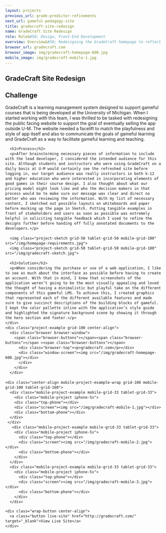 ```yaml
---
layout: projects
previous_url: grade-predictor-refinements
next_url: gameful-pedagogy-site
title: gradecraft-site-redesign
name: GradeCraft Site Redesign
role: Role&#58; Design, Front-End Development
overview: Overview&#58; Redesigning the GradeCraft homepage to reflect the playful style of the app was a great first project on the GradeCraft team!
browser_url: gradecraft.com
browser_image: img/gradecraft-homepage-600.jpg
mobile_image: img/gradecraft-mobile-1.jpg
---
```


<section class="project-page section grid-container">
  <div class="section-header grid-100"><h1>GradeCraft Site Redesign</h1></div>

  <div class="project-data">
    <div class="case-study challenge grid-100 mobile-grid-100 tablet-grid-100">
      <h2>Challenge</h2>
      <p>GradeCraft is a learning management system designed to support gameful courses that is being developed at the University of Michigan. When I started working with this team, I was thrilled to be tasked with redesigning the public facing website to support the goal of eventually selling the app outside U-M. The website needed a facelift to match the playfulness and style of app itself and also to communicate the goals of gameful learning and GradeCraft as a way to facilitate gameful learning and teaching.</p>

      <h2>Process</h2>
      <p>After brainstorming necessary pieces of information to include with the lead developer, I considered the intended audience for this site. Although students and instructors who were using GradeCraft on a daily basis at U-M would certainly see the refreshed site before logging in, our target audience was really instructors in both k-12 and higher education who were interested in incorporating elements of good games in their course design. I also thought about what our pricing model might look like and who the decision makers in that process would be to make sure our message was clear and direct no matter who was reviewing the information. With my list of necessary content, I sketched out possible layouts on whiteboards and paper before mocking up the page in Sketch. Putting tangible examples in front of stakeholders and users as soon as possible was extremely helpful in soliciting tangible feedback which I used to refine the designs further before handing off fully annotated documents to the developers.</p>

      <img class="project-sketch grid-50 tablet-grid-50 mobile-grid-100" src="/img/homepage-requirements.jpg">
      <img class="project-sketch grid-50 tablet-grid-50 mobile-grid-100" src="/img/gradecraft-sketch.jpg">

      <h2>Solution</h2>
      <p>When considering the purchase or use of a web application, I like to see as much about the interface as possible before having to create an account. With that in mind, I knew that screenshots of the application weren’t going to be the most visually appealing and loved the thought of having a minimalistic but playful take on the different components of this gameful LMS. To achieve this, I created graphics that represented each of the different available features and made sure to give succinct descriptions of the building blocks of gameful. I kept the color pallette inline with the application’s style guide and highlighted the signature background scene by showing it through the hero section and footer.</p>
    </div>
    <div class="project-example grid-100 center-align">
      <div class="browser browser-window">
        <span class="browser-buttons"></span><span class="browser-buttons"></span ><span class="browser-buttons"></span>
          <div class="browser-top"><p>gradecraft.com</p></div>
          <div class="window-screen"><img src="/img/gradecraft-homepage-600.jpg"></div>
          </div>
        </div>
      </div>

    <div class="center-align mobile-project-example-wrap grid-100 mobile-grid-100 tablet-grid-100">
      <div class="mobile-project-example mobile-grid-33 tablet-grid-33">
        <div class="mobile-project iphone-5s">
        <div class="top-phone"></div>
        <div class="screen"><img src="/img/gradecraft-mobile-1.jpg"></div>
        <div class="bottom-phone"></div>
      </div>
     </div>
       <div class="mobile-project-example mobile-grid-33 tablet-grid-33">
        <div class="mobile-project iphone-5s">
          <div class="top-phone"></div>
          <div class="screen"><img src="/img/gradecraft-mobile-2.jpg"></div>
          <div class="bottom-phone"></div>
        </div>
      </div>
      <div class="mobile-project-example mobile-grid-33 tablet-grid-33">
        <div class="mobile-project iphone-5s">
          <div class="top-phone"></div>
          <div class="screen"><img src="/img/gradecraft-mobile-3.jpg"></div>
          <div class="bottom-phone"></div>
        </div>
      </div>
  </div>

    <div class="wrap-button center-align">
      <a class="button live-site" href="http://gradecraft.com/" target="_blank">View Live Site</a>
    </div>
</section>
